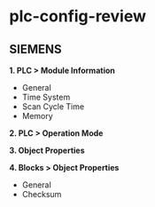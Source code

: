 # plc-config-review

## SIEMENS

**1. PLC > Module Information**
- General
- Time System
- Scan Cycle Time
- Memory

**2. PLC > Operation Mode**

**3. Object Properties**

**4. Blocks > Object Properties**
- General 
- Checksum
